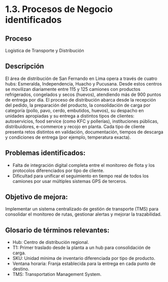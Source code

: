 # 1.3. Procesos de Negocio identificados

## Proceso
Logística de Transporte y Distribución

## Descripción
El área de distribución de San Fernando en Lima opera a través de cuatro hubs: Esmeralda, Independencia, Huacho y Pucusana. Desde estos centros se movilizan diariamente entre 115 y 125 camiones con productos refrigerados, congelados y secos (huevos), atendiendo más de 900 puntos de entrega por día.
El proceso de distribución abarca desde la recepción del pedido, la preparación del producto, la consolidación de carga por categoría (pollo, pavo, cerdo, embutidos, huevos), su despacho en unidades apropiadas y su entrega a distintos tipos de clientes: autoservicios, food service (como KFC y pollerías), instituciones públicas, distribuidores, e-commerce y recojo en planta.
Cada tipo de cliente presenta retos distintos en validación, documentación, tiempos de descarga y condiciones de entrega (por ejemplo, temperatura exacta).

## Problemas identificados:
 - Falta de integración digital completa entre el monitoreo de flota y los protocolos diferenciados por tipo de cliente.
 - Dificultad para unificar el seguimiento en tiempo real de todos los camiones por usar múltiples sistemas GPS de terceros.

## Objetivo de mejora:
Implementar un sistema centralizado de gestión de transporte (TMS) para consolidar el monitoreo de rutas, gestionar alertas y mejorar la trazabilidad.

## Glosario de términos relevantes:
 - Hub: Centro de distribución regional.
 - T1: Primer traslado desde la planta a un hub para consolidación de carga.
 - SKU: Unidad mínima de inventario diferenciada por tipo de producto.
 - Ventana horaria: Franja establecida para la entrega en cada punto de destino.
 - TMS: Transportation Management System.